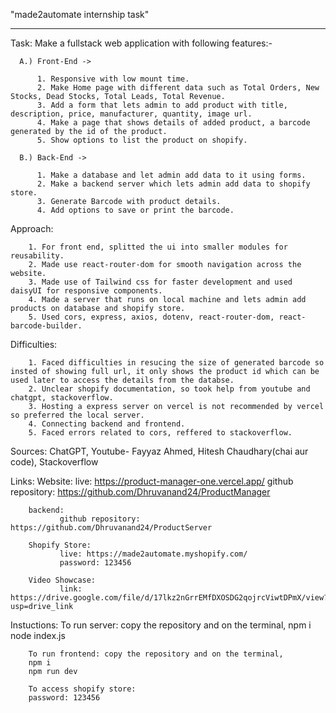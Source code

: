 "made2automate internship task"
________________________________


Task: Make a fullstack web application with following features:-

      A.) Front-End ->
 
          1. Responsive with low mount time.
          2. Make Home page with different data such as Total Orders, New Stocks, Dead Stocks, Total Leads, Total Revenue.
          3. Add a form that lets admin to add product with title, description, price, manufacturer, quantity, image url.
          4. Make a page that shows details of added product, a barcode generated by the id of the product.
          5. Show options to list the product on shopify.

      B.) Back-End ->
          
          1. Make a database and let admin add data to it using forms.
          2. Make a backend server which lets admin add data to shopify store.
          3. Generate Barcode with product details.
          4. Add options to save or print the barcode.


Approach:


        1. For front end, splitted the ui into smaller modules for reusability.
        2. Made use react-router-dom for smooth navigation across the website.
        3. Made use of Tailwind css for faster development and used daisyUI for responsive components.
        4. Made a server that runs on local machine and lets admin add products on database and shopify store.
        5. Used cors, express, axios, dotenv, react-router-dom, react-barcode-builder.



Difficulties:
   
  
        1. Faced difficulties in resucing the size of generated barcode so insted of showing full url, it only shows the product id which can be used later to access the details from the databse.
        2. Unclear shopify documentation, so took help from youtube and chatgpt, stackoverflow.
        3. Hosting a express server on vercel is not recommended by vercel so preferred the local server.
        4. Connecting backend and frontend.
        5. Faced errors related to cors, reffered to stackoverflow.

Sources:
        ChatGPT, Youtube- Fayyaz Ahmed, Hitesh Chaudhary(chai aur code), Stackoverflow


Links:
        Website: 
               live: https://product-manager-one.vercel.app/
               github repository: https://github.com/Dhruvanand24/ProductManager
 
        backend:
               github repository: https://github.com/Dhruvanand24/ProductServer
        
        Shopify Store:
               live: https://made2automate.myshopify.com/
               password: 123456
        
        Video Showcase:
               link: https://drive.google.com/file/d/17lkz2nGrrEMfDXOSDG2qojrcViwtDPmX/view?usp=drive_link
               
Instuctions:
        To run server: copy the repository and on the terminal,
        npm i
        node index.js

        To run frontend: copy the repository and on the terminal,
        npm i
        npm run dev

        To access shopify store:
        password: 123456
